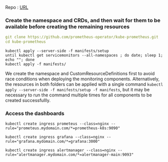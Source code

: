 Repo : [URL](https://github.com/prometheus-operator/kube-prometheus)

### Create the namespace and CRDs, and then wait for them to be available before creating the remaining resources
```yaml
git clone https://github.com/prometheus-operator/kube-prometheus.git
cd kube-prometheus
```
```
kubectl apply --server-side -f manifests/setup
until kubectl get servicemonitors --all-namespaces ; do date; sleep 1; echo ""; done
kubectl apply -f manifests/
```

We create the namespace and CustomResourceDefinitions first to avoid race conditions when deploying the monitoring components. Alternatively, the resources in both folders can be applied with a single command  `kubectl apply --server-side -f manifests/setup -f manifests`, but it may be necessary to run the command multiple times for all components to be created successfullly.


### Access the dashboards

```
kubectl create ingress prometeus --class=nginx --rule="prometeus.mydomain.com/*=prometheus-k8s:9090"

kubectl create ingress grafana --class=nginx --rule="grafana.mydomain.com/*=grafana:3000"

kubectl create ingress alertmanager --class=nginx --rule="alertmanager.mydomain.com/*=alertmanager-main:9093"
```
